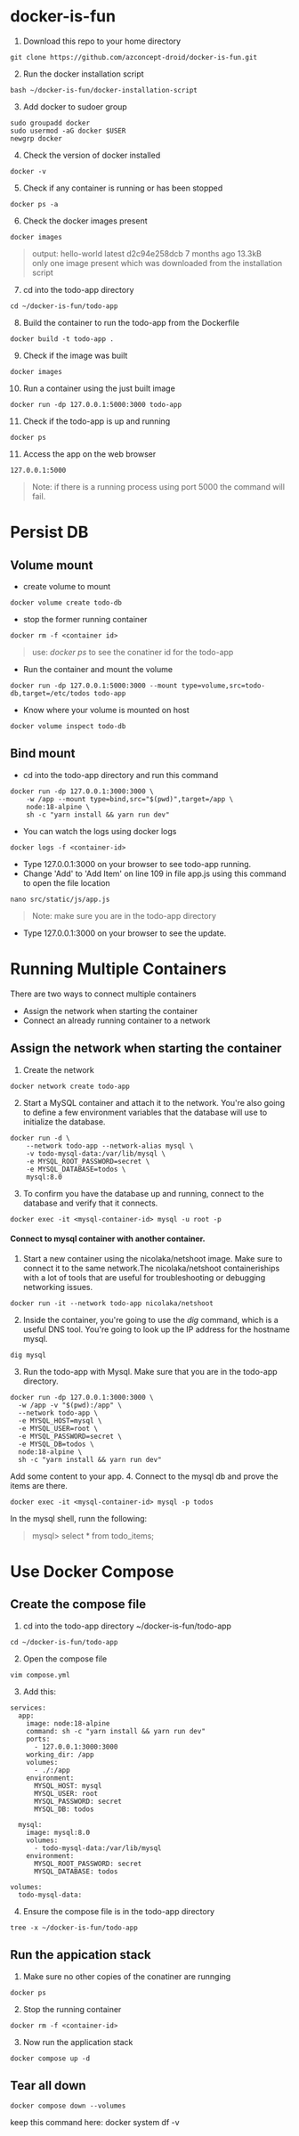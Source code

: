# docker-is-fun
1. Download this repo to your home directory

```
git clone https://github.com/azconcept-droid/docker-is-fun.git
```
2. Run the docker installation script
```
bash ~/docker-is-fun/docker-installation-script
```
3. Add docker to sudoer group
```
sudo groupadd docker
sudo usermod -aG docker $USER
newgrp docker
```
4. Check the version of docker installed
```
docker -v
```
5. Check if any container is running or has been stopped
```
docker ps -a
```
6. Check the docker images present
```
docker images
```
> output: hello-world          latest    d2c94e258dcb   7 months ago   13.3kB  
> only one image present which was downloaded from the installation script
7. cd into the todo-app directory
```
cd ~/docker-is-fun/todo-app
```
8. Build the container to run the todo-app from the Dockerfile
```
docker build -t todo-app .
```
9. Check if the image was built
```
docker images
```
10. Run a container using the just built image
```
docker run -dp 127.0.0.1:5000:3000 todo-app
```
11. Check if the todo-app is up and running
```
docker ps
```
11. Access the app on the web browser
```
127.0.0.1:5000
```
> Note: if there is a running process using port 5000 the command will fail.  

Persist DB
===
Volume mount
---
+ create volume to mount
```
docker volume create todo-db
```
+ stop the former running container
```
docker rm -f <container id>
```
> use: *docker ps* to see the conatiner id for the todo-app  
+ Run the container and mount the volume
```
docker run -dp 127.0.0.1:5000:3000 --mount type=volume,src=todo-db,target=/etc/todos todo-app
```
+ Know where your volume is mounted on host
```
docker volume inspect todo-db
```

Bind mount
---
- cd into the todo-app directory and run this command
```
docker run -dp 127.0.0.1:3000:3000 \
    -w /app --mount type=bind,src="$(pwd)",target=/app \
    node:18-alpine \
    sh -c "yarn install && yarn run dev"
```
- You can watch the logs using docker logs <container-id>
```
docker logs -f <container-id>
```
- Type 127.0.0.1:3000 on your browser to see todo-app running.
- Change 'Add' to 'Add Item' on line 109 in file app.js using this command to open the file location
```
nano src/static/js/app.js
```
> Note: make sure you are in the todo-app directory
- Type 127.0.0.1:3000 on your browser to see the update.

Running Multiple Containers
===
There are two ways to connect multiple containers
- Assign the network when starting the container
- Connect an already running container to a network

Assign the network when starting the container
---
1. Create the network
```
docker network create todo-app
```
2. Start a MySQL container and attach it to the network. You're also going to define a few environment variables that the database will use to initialize the database.
```
docker run -d \
    --network todo-app --network-alias mysql \
    -v todo-mysql-data:/var/lib/mysql \
    -e MYSQL_ROOT_PASSWORD=secret \
    -e MYSQL_DATABASE=todos \
    mysql:8.0
```
3. To confirm you have the database up and running, connect to the database and verify that it connects.
```
docker exec -it <mysql-container-id> mysql -u root -p
```
#### Connect to mysql container with another container.
1. Start a new container using the nicolaka/netshoot image. Make sure to connect it to the same network.The nicolaka/netshoot containeriships with a lot of tools that are useful for troubleshooting or debugging networking issues.
```
docker run -it --network todo-app nicolaka/netshoot
```
2. Inside the container, you're going to use the *dig* command, which is a useful DNS tool. You're going to look up the IP address for the hostname mysql.
```
dig mysql
```
3. Run the todo-app with Mysql. Make sure that you are in the todo-app directory.
```
docker run -dp 127.0.0.1:3000:3000 \
  -w /app -v "$(pwd):/app" \
  --network todo-app \
  -e MYSQL_HOST=mysql \
  -e MYSQL_USER=root \
  -e MYSQL_PASSWORD=secret \
  -e MYSQL_DB=todos \
  node:18-alpine \
  sh -c "yarn install && yarn run dev"
```
Add some content to your app.
4. Connect to the mysql db and prove the items are there.
```
docker exec -it <mysql-container-id> mysql -p todos
```
In the mysql shell, runn the following:
> mysql> select * from todo_items;

Use Docker Compose
===
Create the compose file
---
1. cd into the todo-app directory ~/docker-is-fun/todo-app
```
cd ~/docker-is-fun/todo-app
```
2. Open the compose file
```
vim compose.yml
```
3. Add this:
```
services:
  app:
    image: node:18-alpine
    command: sh -c "yarn install && yarn run dev"
    ports:
      - 127.0.0.1:3000:3000
    working_dir: /app
    volumes:
      - ./:/app
    environment:
      MYSQL_HOST: mysql
      MYSQL_USER: root
      MYSQL_PASSWORD: secret
      MYSQL_DB: todos

  mysql:
    image: mysql:8.0
    volumes:
      - todo-mysql-data:/var/lib/mysql
    environment:
      MYSQL_ROOT_PASSWORD: secret
      MYSQL_DATABASE: todos

volumes:
  todo-mysql-data:
```
4. Ensure the compose file is in the todo-app directory
```
tree -x ~/docker-is-fun/todo-app
```
Run the appication stack
---
1. Make sure no other copies of the conatiner are runnging
```
docker ps
```
2. Stop the running container
```
docker rm -f <container-id>
```
3. Now run the application stack
```
docker compose up -d
```
Tear all down
---
```
docker compose down --volumes
```

keep this command here: docker system df -v
